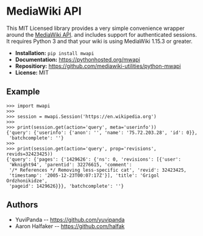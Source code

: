 # MediaWiki API

This MIT Licensed library provides a very simple convenience wrapper 
around the [MediaWiki API](http://www.mediawiki.org/wiki/API). and 
includes support for authenticated sessions. It requires Python 3
and that your wiki is using MediaWiki 1.15.3 or greater.

* **Installation:** ``pip install mwapi``
* **Documentation:** https://pythonhosted.org/mwapi
* **Repositiory:** https://github.com/mediawiki-utilities/python-mwapi
* **License:** MIT

## Example

    >>> import mwapi
    >>>
    >>> session = mwapi.Session('https://en.wikipedia.org')
    >>>
    >>> print(session.get(action='query', meta='userinfo'))
    {'query': {'userinfo': {'anon': '', 'name': '75.72.203.28', 'id': 0}},
     'batchcomplete': ''}
    >>>
    >>> print(session.get(action='query', prop='revisions', revids=32423425))
    {'query': {'pages': {'1429626': {'ns': 0, 'revisions': [{'user':
     'Wknight94', 'parentid': 32276615, 'comment':
     '/* References */ Removing less-specific cat', 'revid': 32423425,
     'timestamp': '2005-12-23T00:07:17Z'}], 'title': 'Grigol Ordzhonikidze',
     'pageid': 1429626}}}, 'batchcomplete': ''}


## Authors
* YuviPanda -- https://github.com/yuvipanda
* Aaron Halfaker -- https://github.com/halfak
